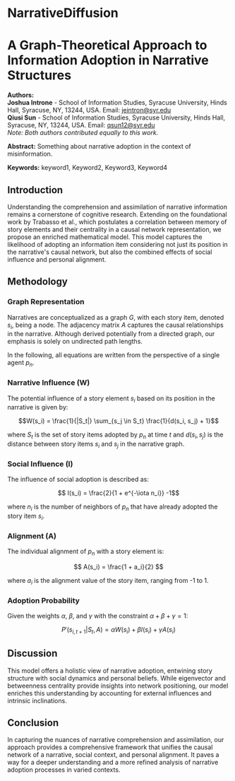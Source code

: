 # NarrativeDiffusion

# A Graph-Theoretical Approach to Information Adoption in Narrative Structures

**Authors:**  
**Joshua Introne** - School of Information Studies, Syracuse University, Hinds Hall, Syracuse, NY, 13244, USA. Email: jeintron@syr.edu  
**Qiusi Sun** - School of Information Studies, Syracuse University, Hinds Hall, Syracuse, NY, 13244, USA. Email: qsun12@syr.edu  
*Note: Both authors contributed equally to this work.*

**Abstract:** Something about narrative adoption in the context of misinformation.

**Keywords:** keyword1, Keyword2, Keyword3, Keyword4

## Introduction

Understanding the comprehension and assimilation of narrative information remains a cornerstone of cognitive research. Extending on the foundational work by Trabasso et al., which postulates a correlation between memory of story elements and their centrality in a causal network representation, we propose an enriched mathematical model. This model captures the likelihood of adopting an information item considering not just its position in the narrative's causal network, but also the combined effects of social influence and personal alignment.

## Methodology

### Graph Representation

Narratives are conceptualized as a graph $G$, with each story item, denoted $s_i$, being a node. The adjacency matrix $A$ captures the causal relationships in the narrative. Although derived potentially from a directed graph, our emphasis is solely on undirected path lengths.

In the following, all equations are written from the perspective of a single agent $p_n$.

### Narrative Influence (W)

The potential influence of a story element $s_i$ based on its position in the narrative is given by:

$$W(s_i) = \frac{1}{|S_t|} \sum_{s_j \in S_t} \frac{1}{d(s_i, s_j) + 1}$$

where $S_t$ is the set of story items adopted by $p_n$ at time $t$ and $d(s_i, s_j)$ is the distance between story items $s_i$ and $s_j$ in the narrative graph.

### Social Influence (I)

The influence of social adoption is described as:

$$ I(s_i) = \frac{2}{1 + e^{-\iota n_i}} -1$$

where $n_i$ is the number of neighbors of $p_n$ that have already adopted the story item $s_i$.

### Alignment (A)

The individual alignment of $p_n$ with a story element is:

$$ A(s_i) = \frac{1 + a_i}{2} $$

where $a_i$ is the alignment value of the story item, ranging from -1 to 1.

### Adoption Probability

Given the weights $\alpha$, $\beta$, and $\gamma$ with the constraint $\alpha + \beta + \gamma = 1$:

$$ P'(s_{i,t+1}|S_t,A) = \alpha W(s_i) + \beta I(s_i) + \gamma A(s_i) $$

## Discussion

This model offers a holistic view of narrative adoption, entwining story structure with social dynamics and personal beliefs. While eigenvector and betweenness centrality provide insights into network positioning, our model enriches this understanding by accounting for external influences and intrinsic inclinations.

## Conclusion

In capturing the nuances of narrative comprehension and assimilation, our approach provides a comprehensive framework that unifies the causal network of a narrative, social context, and personal alignment. It paves a way for a deeper understanding and a more refined analysis of narrative adoption processes in varied contexts.

